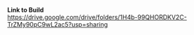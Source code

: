 **Link to Build**  
https://drive.google.com/drive/folders/1H4b-99QHORDKV2C-TrZMy90pC9wL2ac5?usp=sharing
